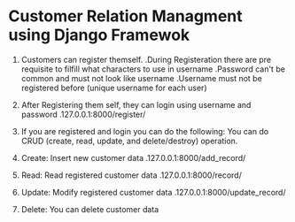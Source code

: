 # Customer Relation Managment using Django Framewok
1. Customers can register themself.
   .During Registeration there are pre requisite to filfill what characters to use in username
   .Password can't be common and must not look like username
   .Username must not be registered before (unique username for each user)
   
3. After Registering them self, they can login using username and password
   .127.0.0.1:8000/register/
4. If you are registered and login you can do the following:
You can do CRUD (create, read, update, and delete/destroy) operation.
  1. Create: Insert new customer data
     .127.0.0.1:8000/add_record/
  3. Read: Read registered customer data
     .127.0.0.1:8000/record/
  5. Update: Modify registered customer data
     .127.0.0.1:8000/update_record/
  7. Delete: You can delete customer data

